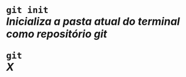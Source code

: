 <h1>
<br>

```git init```  
*_Inicializa a pasta atual do terminal como repositório git_*  

```git```  
*_X_*  